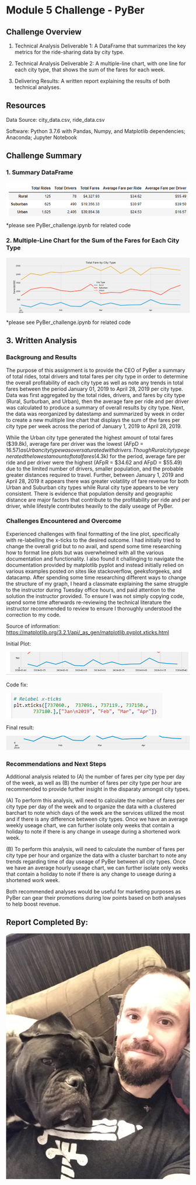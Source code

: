 # Module 5 Challenge - PyBer


## Challenge Overview

1. Technical Analysis Deliverable 1: A DataFrame that summarizes the key metrics for the ride-sharing data by city type.

2. Technical Analysis Deliverable 2: A multiple-line chart, with one line for each city type, that shows the sum of the fares for each week.

3. Delivering Results: A written report explaining the results of both technical analyses.

## Resources

Data Source: city_data.csv, ride_data.csv

Software: Python 3.7.6 with Pandas, Numpy, and Matplotlib dependencies; Anaconda; Jupyter Notebook

## Challenge Summary

### 1. Summary DataFrame

![](images/Tech_Analysis_1_Summary_DataFrame.PNG)

*please see PyBer_challenge.ipynb for related code

### 2. Multiple-Line Chart for the Sum of the Fares for Each City Type

![](images/Tech_Analysis_2_Multi-Line_Plot.PNG) 

*please see PyBer_challenge.ipynb for related code

## 3. Written Analysis

### Backgroung and Results

The purpose of this assignment is to provide the CEO of PyBer a summary of total rides, total drivers and total fares per city type in order to determine the overall profitability of each city type as well as note any trends in total fares between the period January 01, 2019 to April 28, 2019 per city type. Data was first aggregated by the total rides, drivers, and fares by city type (Rural, Surburban, and Urban), then the average fare per ride and per driver was calculated to produce a summary of overall results by city type. Next, the data was reorganized by datestamp and summarized by week in order to create a new mulitiple line chart that displays the sum of the fares per city type per week across the period of January 1, 2019 to April 28, 2019. 

While the Urban city type generated the highest amount of total fares ($39.8k), average fare per driver was the lowest (AFpD = $16.57) as Urban city type was over saturated with drivers. Though Rural city type generated the lowest amount of total fares ($4.3k) for the period, average fare per ride and per driver were the highest (AFpR = $34.62 and AFpD = $55.49) due to the limited number of drivers, smaller population, and the probable greater distances required to travel. Further, between January 1, 2019 and April 28, 2019 it appears there was greater volatility of fare revenue for both Urban and Suburban city types while Rural city type appears to be very consistent. There is evidence that population density and geographic distance are major factors that contribute to the profitability per ride and per driver, while lifestyle contributes heavily to the daily useage of PyBer.

### Challenges Encountered and Overcome

Experienced challenges with final formatting of the line plot, specifically with re-labelling the x-ticks to the desired outcome. I had initially tried to change the overall grid but to no avail, and spend some time researching how to format line plots but was overwhelmed with all the various documentation and functionality. I also found it challinging to navigate the documentation provided by matplotlib pyplot and instead initially relied on various examples posted on sites like stackoverflow, geeksforgeeks, and datacamp. After spending some time researching different ways to change the structure of my graph, I heard a classmate explaining the same struggle to the instructor during Tuesday office hours, and paid attention to the solution the instructor provided. To ensure I was not simply copying code, spend some time afterwards re-reviewing the technical literature the instructor recommended to review to ensure I thoroughly understood the correction to my code. 

Source of information: https://matplotlib.org/3.2.1/api/_as_gen/matplotlib.pyplot.xticks.html

Initial Plot:

![](images/tech_challenge_pre.PNG)

Code fix:

![](images/tech_challenge_code_fix.PNG)

Final result:

![](images/tech_challenge_post.PNG)

### Recommendations and Next Steps

Additional analysis related to (A) the number of fares per city type per day of the week, as well as (B) the number of fares per city type per hour are recommended to provide further insight in the disparaty amongst city types.

(A) To perform this analysis, will need to calculate the number of fares per city type per day of the week and to organize the data with a clustered barchart to note which days of the week are the services utilized the most and if there is any difference between city types. Once we have an average weekly useage chart, we can further isolate only weeks that contain a holiday to note if there is any change in useage during a shortened work week. 

(B) To perform this analysis, will need to calculate the number of fares per city type per hour and organize the data with a cluster barchart to note any trends regarding time of day useage of PyBer between all city types. Once we have an average hourly useage chart, we can further isolate only weeks that contain a holiday to note if there is any change to useage during a shortened work week.

Both recommended analyses would be useful for marketing purposes as PyBer can gear their promotions during low points based on both analyses to help boost revenue. 

## Report Completed By:
![](images/salvador_and_I.jpg)
